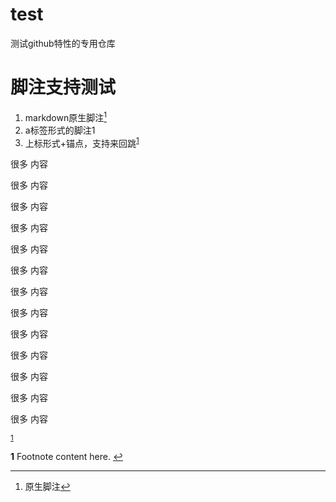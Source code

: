 # test
测试github特性的专用仓库


# 脚注支持测试

1. markdown原生脚注[^1]
2. a标签形式的脚注<a name="a">1</a>
3. 上标形式+锚点，支持来回跳<sup id="a1">[1](#f1)</sup>



很多
内容

很多
内容

很多
内容

很多
内容

很多
内容

很多
内容

很多
内容

很多
内容

很多
内容

很多
内容

很多
内容

很多
内容

很多
内容


[^1]: 原生脚注

<sup>[1](#a)</sup>

<b id="f1">1</b> Footnote content here. [↩](#a1)
